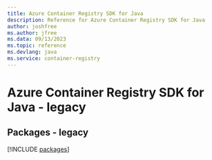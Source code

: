 ```yaml
---
title: Azure Container Registry SDK for Java
description: Reference for Azure Container Registry SDK for Java
author: joshfree
ms.author: jfree
ms.data: 09/13/2023
ms.topic: reference
ms.devlang: java
ms.service: container-registry
---
```

# Azure Container Registry SDK for Java - legacy
## Packages - legacy
[!INCLUDE [packages](container-registry-index.md)]